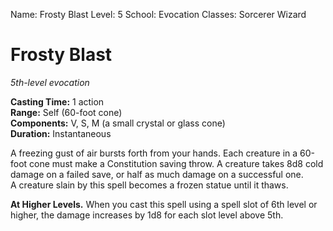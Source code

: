 Name: Frosty Blast
Level: 5
School: Evocation
Classes: Sorcerer
         Wizard

# Frosty Blast
_5th-level evocation_ 

**Casting Time:** 1 action    
**Range:** Self (60-foot cone)    
**Components:** V, S, M (a small crystal or glass cone)    
**Duration:** Instantaneous 

A freezing gust of air bursts forth from your hands. Each creature in a 60-foot cone must make a Constitution saving throw. A creature takes 8d8 cold damage on a failed save, or half as much damage on a successful one.    
A creature slain by this spell becomes a frozen statue until it thaws. 

**At Higher Levels.** When you cast this spell using a spell slot of 6th level or higher, the damage increases by 1d8 for each slot level above 5th.
